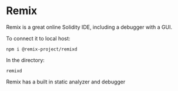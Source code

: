 # Remix

Remix is a great online Solidity IDE, including a debugger with a GUI.

To connect it to local host:

```
npm i @remix-project/remixd
```

In the directory:

```
remixd
```

Remix has a built in static analyzer and debugger
